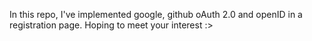 In this repo, I've implemented google, github oAuth 2.0 and openID in a registration page. Hoping to meet your interest :>
